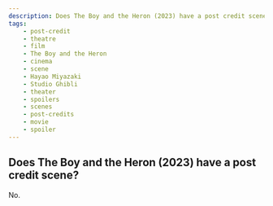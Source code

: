 ```yaml
---
description: Does The Boy and the Heron (2023) have a post credit scene?
tags: 
    - post-credit
    - theatre
    - film
    - The Boy and the Heron
    - cinema
    - scene
    - Hayao Miyazaki
    - Studio Ghibli
    - theater
    - spoilers
    - scenes
    - post-credits
    - movie
    - spoiler
---
```


## Does The Boy and the Heron (2023) have a post credit scene?

No.
